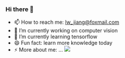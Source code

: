 ### Hi there 👋

<!--
**Janspiry/Janspiry** is a ✨ _special_ ✨ repository because its `README.md` (this file) appears on your GitHub profile.

Here are some ideas to get you started:

- 👯 I’m looking to collaborate on ...
- 🤔 I’m looking for help with ...
- 💬 Ask me about ...
- ⚡ Fun fact: ...
-->
- 📫 How to reach me: lw_jiang@foxmail.com
- 🔭 I’m currently working on computer vision
- 🌱 I’m currently learning tensorflow
- 😄 Fun fact: learn more knowledge today
- ⚡ More about me: ...
![](https://github-readme-stats.vercel.app/api?username=Janspiry)
